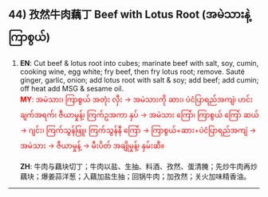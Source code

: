 ## 44) 孜然牛肉藕丁 Beef with Lotus Root (အမဲသားနဲ့ ကြာစွယ်)

1. **EN**: Cut beef & lotus root into cubes; marinate beef with salt, soy, cumin, cooking wine, egg white; fry beef, then fry lotus root; remove. Sauté ginger, garlic, onion; add lotus root with salt & soy; add beef; add cumin; off heat add MSG & sesame oil.  
<span style="color:red">   **MY**: အမဲသား၊ ကြာစွယ် အတုံး လှီး → အမဲသားကို ဆား၊ ပဲငံပြာရည်အကျဲ၊ ဟင်းချက်အရက်၊ ဇီယာမှုန့်၊ ကြက်ဥအကာ နှပ် → အမဲသား ကြော်၊ ကြာစွယ် ကြော် ဆယ် → ဂျင်း၊ ကြက်သွန်ဖြူ၊ ကြက်သွန်နီ ကြော် → ကြာစွယ်+ဆား+ပဲငံပြာရည်အကျဲ → အမဲသား → ဇီယာမှုန့် → မီးပိတ် အချိုမှုန့်၊ နှမ်းဆီ။  </span>

   **ZH**: 牛肉与藕块切丁；牛肉以盐、生抽、料酒、孜然、蛋清腌；先炒牛肉再炒藕块；爆姜蒜洋葱；入藕加盐生抽；回锅牛肉；加孜然；关火加味精香油。

---

<a id="r45"></a>
